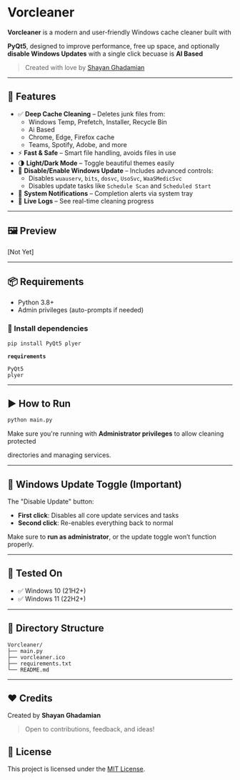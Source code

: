 #  Vorcleaner

**Vorcleaner** is a modern and user-friendly Windows cache cleaner built with 

**PyQt5**, designed to improve performance, free up space, and optionally **disable Windows Updates** with a single click becuase is **AI Based**
> Created with love by [Shayan Ghadamian](#)

---

## 🚀 Features

- ✅ **Deep Cache Cleaning** – Deletes junk files from:
  - Windows Temp, Prefetch, Installer, Recycle Bin
  - Ai Based
  - Chrome, Edge, Firefox cache
  - Teams, Spotify, Adobe, and more
- ⚡ **Fast & Safe** – Smart file handling, avoids files in use
- 🌗 **Light/Dark Mode** – Toggle beautiful themes easily
- 🔻 **Disable/Enable Windows Update** – Includes advanced controls:
  - Disables `wuauserv`, `bits`, `dosvc`, `UsoSvc`, `WaaSMedicSvc`
  - Disables update tasks like `Schedule Scan` and `Scheduled Start`
- 🔔 **System Notifications** – Completion alerts via system tray
- 💬 **Live Logs** – See real-time cleaning progress

---

## 🖼️ Preview

[Not Yet]

---

## 📦 Requirements

- Python 3.8+
- Admin privileges (auto-prompts if needed)

### 🔧 Install dependencies

```bash
pip install PyQt5 plyer
```

**`requirements`**
```
PyQt5
plyer
```

---

## ▶️ How to Run

```bash
python main.py
```

Make sure you're running with **Administrator privileges** to allow cleaning protected 

directories and managing services.

---

## 🛑 Windows Update Toggle (Important)

The "Disable Update" button:
- **First click**: Disables all core update services and tasks
- **Second click**: Re-enables everything back to normal

Make sure to **run as administrator**, or the update toggle won’t function properly.

---

## 🧪 Tested On

- ✅ Windows 10 (21H2+)
- ✅ Windows 11 (22H2+)

---

## 📁 Directory Structure

```
Vorcleaner/
├── main.py
├── vorcleaner.ico
├── requirements.txt
└── README.md
```

---

## ❤️ Credits

Created by **Shayan Ghadamian**

> Open to contributions, feedback, and ideas!



## 📜 License

This project is licensed under the [MIT License](LICENSE).
